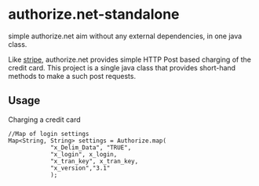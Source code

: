 authorize.net-standalone
========================

simple authorize.net aim without any external dependencies, in one java class.

Like [stripe](http://stripe.com), authorize.net provides simple HTTP Post
based charging of the credit card. This project is a single java class that
provides short-hand methods to make a such post requests.

Usage
-----
Charging a credit card

    //Map of login settings
    Map<String, String> settings = Authorize.map(
    			"x_Delim_Data", "TRUE",
    			"x_login", x_login,
    			"x_tran_key", x_tran_key,
    			"x_version","3.1"
    			);